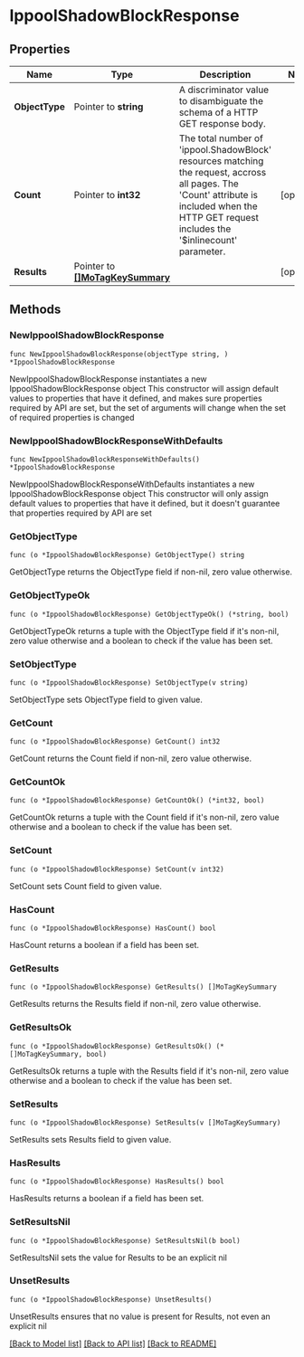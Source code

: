 # IppoolShadowBlockResponse

## Properties

Name | Type | Description | Notes
------------ | ------------- | ------------- | -------------
**ObjectType** | Pointer to **string** | A discriminator value to disambiguate the schema of a HTTP GET response body. | 
**Count** | Pointer to **int32** | The total number of &#39;ippool.ShadowBlock&#39; resources matching the request, accross all pages. The &#39;Count&#39; attribute is included when the HTTP GET request includes the &#39;$inlinecount&#39; parameter. | [optional] 
**Results** | Pointer to [**[]MoTagKeySummary**](MoTagKeySummary.md) |  | [optional] 

## Methods

### NewIppoolShadowBlockResponse

`func NewIppoolShadowBlockResponse(objectType string, ) *IppoolShadowBlockResponse`

NewIppoolShadowBlockResponse instantiates a new IppoolShadowBlockResponse object
This constructor will assign default values to properties that have it defined,
and makes sure properties required by API are set, but the set of arguments
will change when the set of required properties is changed

### NewIppoolShadowBlockResponseWithDefaults

`func NewIppoolShadowBlockResponseWithDefaults() *IppoolShadowBlockResponse`

NewIppoolShadowBlockResponseWithDefaults instantiates a new IppoolShadowBlockResponse object
This constructor will only assign default values to properties that have it defined,
but it doesn't guarantee that properties required by API are set

### GetObjectType

`func (o *IppoolShadowBlockResponse) GetObjectType() string`

GetObjectType returns the ObjectType field if non-nil, zero value otherwise.

### GetObjectTypeOk

`func (o *IppoolShadowBlockResponse) GetObjectTypeOk() (*string, bool)`

GetObjectTypeOk returns a tuple with the ObjectType field if it's non-nil, zero value otherwise
and a boolean to check if the value has been set.

### SetObjectType

`func (o *IppoolShadowBlockResponse) SetObjectType(v string)`

SetObjectType sets ObjectType field to given value.


### GetCount

`func (o *IppoolShadowBlockResponse) GetCount() int32`

GetCount returns the Count field if non-nil, zero value otherwise.

### GetCountOk

`func (o *IppoolShadowBlockResponse) GetCountOk() (*int32, bool)`

GetCountOk returns a tuple with the Count field if it's non-nil, zero value otherwise
and a boolean to check if the value has been set.

### SetCount

`func (o *IppoolShadowBlockResponse) SetCount(v int32)`

SetCount sets Count field to given value.

### HasCount

`func (o *IppoolShadowBlockResponse) HasCount() bool`

HasCount returns a boolean if a field has been set.

### GetResults

`func (o *IppoolShadowBlockResponse) GetResults() []MoTagKeySummary`

GetResults returns the Results field if non-nil, zero value otherwise.

### GetResultsOk

`func (o *IppoolShadowBlockResponse) GetResultsOk() (*[]MoTagKeySummary, bool)`

GetResultsOk returns a tuple with the Results field if it's non-nil, zero value otherwise
and a boolean to check if the value has been set.

### SetResults

`func (o *IppoolShadowBlockResponse) SetResults(v []MoTagKeySummary)`

SetResults sets Results field to given value.

### HasResults

`func (o *IppoolShadowBlockResponse) HasResults() bool`

HasResults returns a boolean if a field has been set.

### SetResultsNil

`func (o *IppoolShadowBlockResponse) SetResultsNil(b bool)`

 SetResultsNil sets the value for Results to be an explicit nil

### UnsetResults
`func (o *IppoolShadowBlockResponse) UnsetResults()`

UnsetResults ensures that no value is present for Results, not even an explicit nil

[[Back to Model list]](../README.md#documentation-for-models) [[Back to API list]](../README.md#documentation-for-api-endpoints) [[Back to README]](../README.md)



